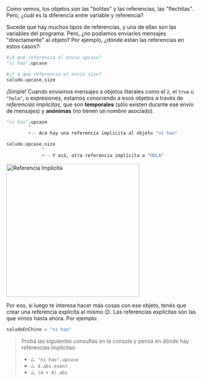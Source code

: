 Como vemos, los objetos son las "bolitas" y las referencias, las "flechitas". Pero, ¿cuál es la diferencia entre variable y referencia?

Sucede que hay muchos tipos de referencias, y una de ellas son las variables del programa. Pero, ¿no podíamos enviarles mensajes "directamente" al objeto? Por ejemplo, ¿dónde están las referencias en estos casos?:

```python
#¿A qué referencia el envío upcase?
"ni hao".upcase

#¿Y a qué referencia el envío size?
saludo.upcase.size
```

¡Simple! Cuando enviamos mensajes a objetos literales como el `2`, el `true` u `"hola"`, o expresiones, estamos conociendo a esos objetos a través de _referencias implícitas_, que son **temporales** (sólo existen durante ese envío de mensajes) y **anónimas** (no tienen un nombre asociado).

```python
"ni hao".upcase
        ^
        +-- Acá hay una referencia implícita al objeto "ni hao"

saludo.upcase.size
             ^
             +-- Y acá, otra referencia implícita a "HOLA"
```

<img src="https://raw.githubusercontent.com/MumukiProject/mumuki-guia-python-referencias/master/images/referenciaImplicita_1515158174087.png" alt="Referencia Implícita" width="350" height="auto">

Por eso, si luego te interesa hacer más cosas con ese objeto, tenés que crear una referencia explícita al mismo :wink:. Las referencias explícitas son las que vimos hasta ahora. Por ejemplo:

```python
saludoEnChino = "ni hao"
```


> Probá las siguientes consultas en la consola y pensá en dónde hay referencias implícitas:
>
> * `ム "ni hao".upcase`
> * `ム 4.abs.even?`
> * `ム (4 + 8).abs`
